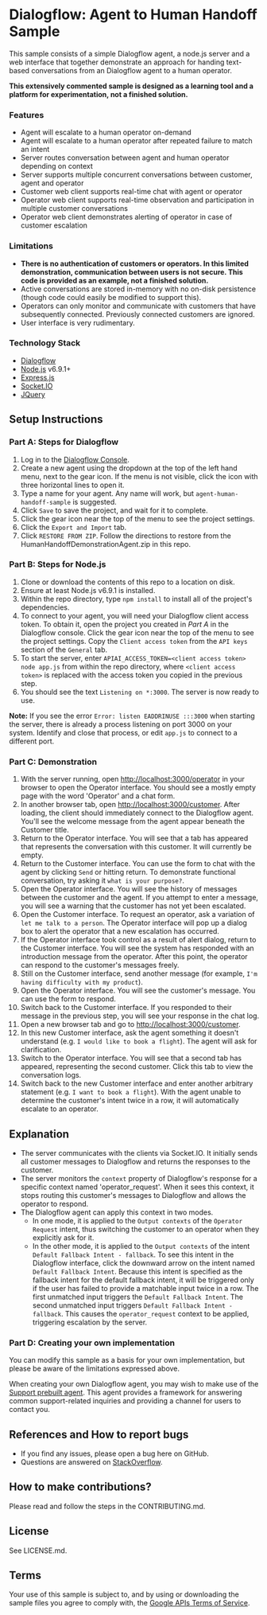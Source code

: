 # Dialogflow: Agent to Human Handoff Sample

This sample consists of a simple Dialogflow agent, a node.js server and a web
interface that together demonstrate an approach for handing text-based conversations
from an Dialogflow agent to a human operator.

**This extensively commented sample is designed as a learning tool and a platform for
experimentation, not a finished solution.**

### Features
* Agent will escalate to a human operator on-demand
* Agent will escalate to a human operator after repeated failure to match an intent
* Server routes conversation between agent and human operator depending on context
* Server supports multiple concurrent conversations between customer, agent and operator
* Customer web client supports real-time chat with agent or operator
* Operator web client supports real-time observation and participation in multiple customer conversations
* Operator web client demonstrates alerting of operator in case of customer escalation

### Limitations
* **There is no authentication of customers or operators. In this limited demonstration, communication
between users is not secure. This code is provided as an example, not a finished solution.**
* Active conversations are stored in-memory with no on-disk persistence (though code could
easily be modified to support this).
* Operators can only monitor and communicate with customers that have subsequently connected. Previously
connected customers are ignored.
* User interface is very rudimentary.

### Technology Stack
* [Dialogflow](https://dialogflow.com/)
* [Node.js](https://nodejs.org/en/) v6.9.1+
* [Express.js](https://expressjs.com/)
* [Socket.IO](https://socket.io/)
* [JQuery](https://jquery.com/)

## Setup Instructions

### Part A: Steps for Dialogflow
1. Log in to the [Dialogflow Console](https://console.dialogflow.com).
1. Create a new agent using the dropdown at the top of the left hand menu, next to the gear icon.
If the menu is not visible, click the icon with three horizontal lines to open it.
1. Type a name for your agent. Any name will work, but `agent-human-handoff-sample` is suggested.
1. Click `Save` to save the project, and wait for it to complete.
1. Click the gear icon near the top of the menu to see the project settings.
1. Click the `Export and Import` tab.
1. Click `RESTORE FROM ZIP`. Follow the directions to restore from the HumanHandoffDemonstrationAgent.zip
 in this repo.

### Part B: Steps for Node.js
1. Clone or download the contents of this repo to a location on disk.
1. Ensure at least Node.js v6.9.1 is installed.
1. Within the repo directory, type `npm install` to install all of the project's dependencies.
1. To connect to your agent, you will need your Dialogflow client access token. To obtain it, open the project you
created in *Part A* in the Dialogflow console. Click the gear icon near the top of the menu to see the
project settings. Copy the `Client access token` from the `API keys` section of the `General` tab.
1. To start the server, enter `APIAI_ACCESS_TOKEN=<client access token> node app.js` from within the repo
directory, where `<client access token>` is replaced with the access token you copied in the previous step.
1. You should see the text `Listening on *:3000`. The server is now ready to use.

**Note:** If you see the error `Error: listen EADDRINUSE :::3000` when starting the server, there is
already a process listening on port 3000 on your system. Identify and close that process, or edit `app.js`
to connect to a different port.

### Part C: Demonstration
1. With the server running, open [http://localhost:3000/operator](http://localhost:3000/operator) in your browser
 to open the Operator interface. You should see a mostly empty page with the word 'Operator' and a chat form.
1. In another browser tab, open [http://localhost:3000/customer](http://localhost:3000/customer). After loading,
the client should immediately connect to the Dialogflow agent. You'll see the welcome message from the agent
appear beneath the Customer title.
1. Return to the Operator interface. You will see that a tab has appeared that represents the conversation
with this customer. It will currently be empty.
1. Return to the Customer interface. You can use the form to chat with the agent by clicking `Send` or hitting return.
To demonstrate functional  conversation, try asking it `what is your purpose?`.
1. Open the Operator interface. You will see the history of messages between the customer and the agent. If you
attempt to enter a message, you will see a warning that the customer has not yet been escalated.
1. Open the Customer interface. To request an operator, ask a variation of `let me talk to a person`. The
Operator interface will pop up a dialog box to alert the operator that a new escalation has occurred.
1. If the Operator interface took control as a result of alert dialog, return to the Customer interface.
You will see the system has responded with an introduction message from the operator. After this point,
the operator can respond to the customer's messages freely.
1. Still on the Customer interface, send another message (for example, `I'm having difficulty with my product`).
1. Open the Operator interface. You will see the customer's message. You can use the form to respond.
1. Switch back to the Customer interface. If you responded to their message in the previous step, you will
see your response in the chat log.
1. Open a new browser tab and go to [http://localhost:3000/customer](http://localhost:3000/customer).
1. In this new Customer interface, ask the agent something it doesn't understand (e.g. `I would like to book a flight`).
 The agent will ask for clarification.
1. Switch to the Operator interface. You will see that a second tab has appeared, representing the second customer.
Click this tab to view the conversation logs.
1. Switch back to the new Customer interface and enter another arbitrary statement (e.g. `I want to book a flight`). With
the agent unable to determine the customer's intent twice in a row, it will automatically escalate to an operator.

## Explanation
* The server communicates with the clients via Socket.IO. It initially sends all customer messages to Dialogflow
and returns the responses to the customer.
* The server monitors the `context` property of Dialogflow's response for a specific context named 'operator_request'.
When it sees this context, it stops routing this customer's messages to Dialogflow and allows the operator to respond.
* The Dialogflow agent can apply this context in two modes.
    * In one mode, it is applied to the `Output contexts` of the `Operator Request` intent, thus switching
    the customer to an operator when they explicitly ask for it.
    * In the other mode, it is applied to the `Output contexts` of the intent `Default Fallback Intent - fallback`.
    To see this intent in the Dialogflow interface, click the downward arrow on the intent named `Default Fallback Intent`.
    Because this intent is specified as the fallback intent for the default fallback intent, it will be triggered
    only if the user has failed to provide a matchable input twice in a row. The first unmatched input triggers the
    `Default Fallback Intent`. The second unmatched input triggers `Default Fallback Intent - fallback`. This causes
    the `operator_request` context to be applied, triggering escalation by the server.

### Part D: Creating your own implementation
You can modify this sample as a basis for your own implementation, but please be aware of the limitations expressed above.

When creating your own Dialogflow agent, you may wish to make use of the 
[Support prebuilt agent](https://console.dialogflow.com/api-client/#/agent//prebuiltAgents/Support). This agent provides a framework
for answering common support-related inquiries and providing a channel for users to contact you. 

## References and How to report bugs
* If you find any issues, please open a bug here on GitHub.
* Questions are answered on [StackOverflow](https://stackoverflow.com/questions/tagged/dialogflow).

## How to make contributions?
Please read and follow the steps in the CONTRIBUTING.md.

## License
See LICENSE.md.

## Terms
Your use of this sample is subject to, and by using or downloading the sample files you agree to comply with, the [Google APIs Terms of Service](https://developers.google.com/terms/).

